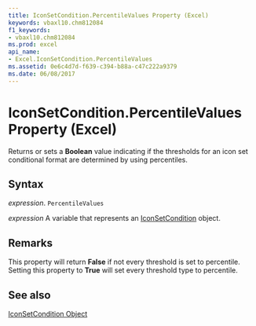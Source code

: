 ```yaml
---
title: IconSetCondition.PercentileValues Property (Excel)
keywords: vbaxl10.chm812084
f1_keywords:
- vbaxl10.chm812084
ms.prod: excel
api_name:
- Excel.IconSetCondition.PercentileValues
ms.assetid: 0e6c4d7d-f639-c394-b88a-c47c222a9379
ms.date: 06/08/2017
---
```



# IconSetCondition.PercentileValues Property (Excel)

Returns or sets a  **Boolean** value indicating if the thresholds for an icon set conditional format are determined by using percentiles.


## Syntax

 _expression_. `PercentileValues`

 _expression_ A variable that represents an [IconSetCondition](./Excel.IconSetCondition.md) object.


## Remarks

This property will return  **False** if not every threshold is set to percentile. Setting this property to **True** will set every threshold type to percentile.


## See also


[IconSetCondition Object](Excel.IconSetCondition.md)

